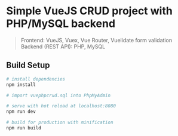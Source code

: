 # Simple VueJS CRUD project with PHP/MySQL backend

> Frontend: VueJS, Vuex, Vue Router, Vuelidate form validation  
> Backend (REST API): PHP, MySQL

## Build Setup

``` bash
# install dependencies
npm install

# import vuephpcrud.sql into PhpMyAdmin

# serve with hot reload at localhost:8080
npm run dev

# build for production with minification
npm run build
```

